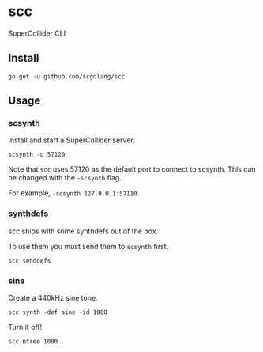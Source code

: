 # scc

SuperCollider CLI

## Install

```
go get -u github.com/scgolang/scc
```

## Usage

### scsynth

Install and start a SuperCollider server.

```
scsynth -u 57120
```

Note that `scc` uses 57120 as the default port to connect to scsynth. This can be changed with the `-scsynth` flag.

For example, `-scsynth 127.0.0.1:57110`.

### synthdefs

scc ships with some synthdefs out of the box.

To use them you must send them to `scsynth` first.

```
scc senddefs
```

### sine

Create a 440kHz sine tone.

```
scc synth -def sine -id 1000
```

Turn it off!

```
scc nfree 1000
```
